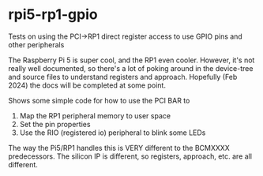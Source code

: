 # rpi5-rp1-gpio
Tests on using the PCI->RP1 direct register access to use GPIO pins and other peripherals

The Raspberry Pi 5 is super cool, and the RP1 even cooler.  However, it's not really well
documented, so there's a lot of poking around in the device-tree and source files to 
understand registers and approach.  Hopefully (Feb 2024) the docs will be completed
at some point.

Shows some simple code for how to use the PCI BAR to
1. Map the RP1 peripheral memory to user space
2. Set the pin properties
3. Use the RIO (registered io) peripheral to blink some LEDs

The way the Pi5/RP1 handles this is VERY different to the BCMXXXX predecessors.
The silicon IP is different, so registers, approach, etc. are all different.
